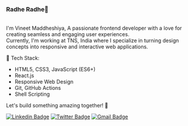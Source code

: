 <h3>Radhe Radhe🙏</h3>
<br>
I'm Vineet Maddheshiya, A passionate frontend developer with a love for creating seamless and engaging user experiences.<br> 
Currently, I'm working at TNS, India where I specialize in turning design concepts into responsive and interactive web applications.


🔧 Tech Stack:
- HTML5, CSS3, JavaScript (ES6+)
- React.js
- Responsive Web Design
- Git, GitHub Actions
- Shell Scripting

Let's build something amazing together! 🚀

[![Linkedin Badge](https://img.shields.io/badge/-Vineet-blue?style=social&logo=Linkedin&logoColor=blue&link=https://www.linkedin.com/in/Vineet)](https://www.linkedin.com/in/vineetm26/)
[![Twitter Badge](http://img.shields.io/badge/-@Vineet-1ca0f1?style=social&logo=twitter&logoColor=blue&link=https://twitter.com/swapnilsparsh)](https://twitter.com/vineet_m26) 
[![Gmail Badge](https://img.shields.io/badge/-GMail-c14438?style=social&logo=Gmail&logoColor=red&link=mailto:maddheshiyavineet7800@gmail.com)](mailto:maddheshiyavineet7800@gmail.com)

